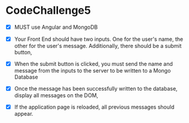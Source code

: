# CodeChallenge5


- [x] MUST use Angular and MongoDB

- [x] Your Front End should have two inputs. One for the user's name, the other for the user's message. Additionally, there should be a submit button,

- [x] When the submit button is clicked, you must send the name and message from the inputs to the server to be written to a Mongo Database

- [x] Once the message has been successfully written to the database, display all messages on the DOM,

- [x] If the application page is reloaded, all previous messages should appear.

